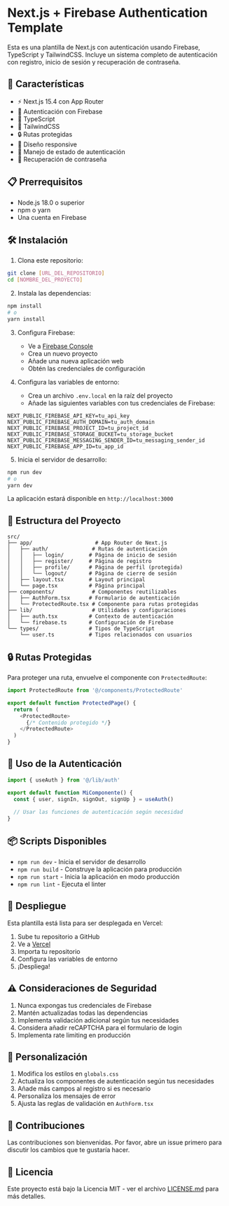 # Next.js + Firebase Authentication Template

Esta es una plantilla de Next.js con autenticación usando Firebase, TypeScript y TailwindCSS. Incluye un sistema completo de autenticación con registro, inicio de sesión y recuperación de contraseña.

## 🚀 Características

- ⚡ Next.js 15.4 con App Router
- 🔐 Autenticación con Firebase
- 💎 TypeScript
- 🎨 TailwindCSS
- 🔒 Rutas protegidas
- 📱 Diseño responsive
- 🔄 Manejo de estado de autenticación
- 📧 Recuperación de contraseña

## 📋 Prerrequisitos

- Node.js 18.0 o superior
- npm o yarn
- Una cuenta en Firebase

## 🛠 Instalación

1. Clona este repositorio:
```bash
git clone [URL_DEL_REPOSITORIO]
cd [NOMBRE_DEL_PROYECTO]
```

2. Instala las dependencias:
```bash
npm install
# o
yarn install
```

3. Configura Firebase:
   - Ve a [Firebase Console](https://console.firebase.google.com/)
   - Crea un nuevo proyecto
   - Añade una nueva aplicación web
   - Obtén las credenciales de configuración

4. Configura las variables de entorno:
   - Crea un archivo `.env.local` en la raíz del proyecto
   - Añade las siguientes variables con tus credenciales de Firebase:

```env
NEXT_PUBLIC_FIREBASE_API_KEY=tu_api_key
NEXT_PUBLIC_FIREBASE_AUTH_DOMAIN=tu_auth_domain
NEXT_PUBLIC_FIREBASE_PROJECT_ID=tu_project_id
NEXT_PUBLIC_FIREBASE_STORAGE_BUCKET=tu_storage_bucket
NEXT_PUBLIC_FIREBASE_MESSAGING_SENDER_ID=tu_messaging_sender_id
NEXT_PUBLIC_FIREBASE_APP_ID=tu_app_id
```

5. Inicia el servidor de desarrollo:
```bash
npm run dev
# o
yarn dev
```

La aplicación estará disponible en `http://localhost:3000`

## 📁 Estructura del Proyecto

```
src/
├── app/                    # App Router de Next.js
│   ├── auth/              # Rutas de autenticación
│   │   ├── login/        # Página de inicio de sesión
│   │   ├── register/     # Página de registro
│   │   ├── profile/      # Página de perfil (protegida)
│   │   └── logout/       # Página de cierre de sesión
│   ├── layout.tsx        # Layout principal
│   └── page.tsx          # Página principal
├── components/            # Componentes reutilizables
│   ├── AuthForm.tsx      # Formulario de autenticación
│   └── ProtectedRoute.tsx # Componente para rutas protegidas
├── lib/                   # Utilidades y configuraciones
│   ├── auth.tsx          # Contexto de autenticación
│   └── firebase.ts       # Configuración de Firebase
└── types/                # Tipos de TypeScript
    └── user.ts           # Tipos relacionados con usuarios
```

## 🔒 Rutas Protegidas

Para proteger una ruta, envuelve el componente con `ProtectedRoute`:

```typescript
import ProtectedRoute from '@/components/ProtectedRoute'

export default function ProtectedPage() {
  return (
    <ProtectedRoute>
      {/* Contenido protegido */}
    </ProtectedRoute>
  )
}
```

## 🔑 Uso de la Autenticación

```typescript
import { useAuth } from '@/lib/auth'

export default function MiComponente() {
  const { user, signIn, signOut, signUp } = useAuth()
  
  // Usar las funciones de autenticación según necesidad
}
```

## 📦 Scripts Disponibles

- `npm run dev` - Inicia el servidor de desarrollo
- `npm run build` - Construye la aplicación para producción
- `npm run start` - Inicia la aplicación en modo producción
- `npm run lint` - Ejecuta el linter

## 🚀 Despliegue

Esta plantilla está lista para ser desplegada en Vercel:

1. Sube tu repositorio a GitHub
2. Ve a [Vercel](https://vercel.com)
3. Importa tu repositorio
4. Configura las variables de entorno
5. ¡Despliega!

## ⚠️ Consideraciones de Seguridad

1. Nunca expongas tus credenciales de Firebase
2. Mantén actualizadas todas las dependencias
3. Implementa validación adicional según tus necesidades
4. Considera añadir reCAPTCHA para el formulario de login
5. Implementa rate limiting en producción

## 📝 Personalización

1. Modifica los estilos en `globals.css`
2. Actualiza los componentes de autenticación según tus necesidades
3. Añade más campos al registro si es necesario
4. Personaliza los mensajes de error
5. Ajusta las reglas de validación en `AuthForm.tsx`

## 🤝 Contribuciones

Las contribuciones son bienvenidas. Por favor, abre un issue primero para discutir los cambios que te gustaría hacer.

## 📄 Licencia

Este proyecto está bajo la Licencia MIT - ver el archivo [LICENSE.md](LICENSE.md) para más detalles.

